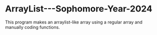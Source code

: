 # ArrayList---Sophomore-Year-2024
This program makes an arraylist-like array using a regular array and manually coding functions.
